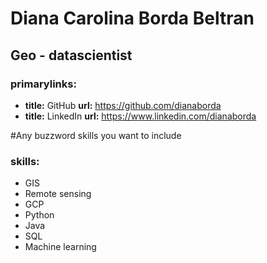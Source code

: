# Diana Carolina Borda Beltran
## Geo - datascientist 

### primarylinks:
 - **title:** GitHub
   **url:** https://github.com/dianaborda
 - **title:** LinkedIn
   **url:** https://www.linkedin.com/dianaborda

#Any buzzword skills you want to include
### skills:
  - GIS
  - Remote sensing
  - GCP
  - Python
  - Java
  - SQL
  - Machine learning
